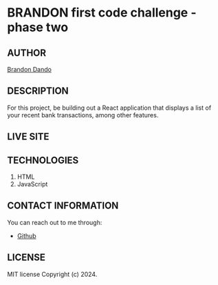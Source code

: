 
# BRANDON first code challenge - phase two
## AUTHOR
[Brandon Dando](https://github.com/djBrandy)

## DESCRIPTION
For this project, be building out a React application that displays a list of your recent bank transactions, among other features.

## LIVE SITE


## TECHNOLOGIES
1. HTML
2. JavaScript

## CONTACT INFORMATION
You can reach out to me through:
- [Github](https://github.com/djBrandy)

## LICENSE
MIT license
Copyright (c) 2024.

